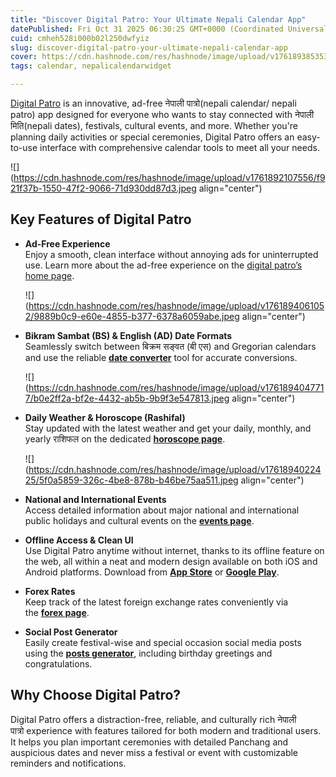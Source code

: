 ```yaml
---
title: "Discover Digital Patro: Your Ultimate Nepali Calendar App"
datePublished: Fri Oct 31 2025 06:30:25 GMT+0000 (Coordinated Universal Time)
cuid: cmheh528i000b02l250dwfyiz
slug: discover-digital-patro-your-ultimate-nepali-calendar-app
cover: https://cdn.hashnode.com/res/hashnode/image/upload/v1761893853537/6272ccaf-3032-4ca4-af7b-91718125469b.jpeg
tags: calendar, nepalicalendarwidget

---
```


[Digital Patro](https://digitalpatro.app) is an innovative, ad-free नेपाली पात्रो﻿(nepali calendar/ nepali patro) app designed for everyone who wants to stay connected with नेपाली मिति﻿(nepali dates), festivals, cultural events, and more. Whether you're planning daily activities or special ceremonies, Digital Patro offers an easy-to-use interface with comprehensive calendar tools to meet all your needs.

![](https://cdn.hashnode.com/res/hashnode/image/upload/v1761892107556/f921f37b-1550-47f2-9066-71d930dd87d3.jpeg align="center")

## Key Features of Digital Patro

* **Ad-Free Experience**  
    Enjoy a smooth, clean interface without annoying ads for uninterrupted use. Learn more about the ad-free experience on the [digital patro’s home page](http://digitalpatro.app).
    
    ![](https://cdn.hashnode.com/res/hashnode/image/upload/v1761894061052/9889b0c9-e60e-4855-b377-6378a6059abe.jpeg align="center")
    
* **Bikram Sambat (BS) & English (AD) Date Formats**  
    Seamlessly switch between बिक्रम सङ्वत (बी एस)﻿ and Gregorian calendars and use the reliable [**date converter**](https://digitalpatro.app/date-converter/nepali-english-date-converter) tool for accurate conversions.  
    
    ![](https://cdn.hashnode.com/res/hashnode/image/upload/v1761894047717/b0e2ff2a-bf2e-4432-ab5b-9b9f3e547813.jpeg align="center")
    
* **Daily Weather & Horoscope (Rashifal)**  
    Stay updated with the latest weather and get your daily, monthly, and yearly राशिफल﻿ on the dedicated [**horoscope page**](https://digitalpatro.app/horoscope/daily-horoscope).  
    
    ![](https://cdn.hashnode.com/res/hashnode/image/upload/v1761894022425/5f0a5859-326c-4be8-878b-b46be75aa511.jpeg align="center")
    
* **National and International Events**  
    Access detailed information about major national and international public holidays and cultural events on the [**events page**](https://digitalpatro.app/events).
    
* **Offline Access & Clean UI**  
    Use Digital Patro anytime without internet, thanks to its offline feature on the web, all within a neat and modern design available on both iOS and Android platforms. Download from [**App Store**](https://apps.apple.com/app/digital-patro-nepali-calendar/6747698614) or [**Google Play**](https://play.google.com/store/apps/details?id=com.rudrakx.calendar&pcampaignid=web_share).
    
* **Forex Rates**  
    Keep track of the latest foreign exchange rates conveniently via the [**forex page**](https://digitalpatro.app/forex).
    
* **Social Post Generator**  
    Easily create festival-wise and special occasion social media posts using the [**posts generator**](https://digitalpatro.app/posts-generator), including birthday greetings and congratulations.
    

## Why Choose Digital Patro?

Digital Patro offers a distraction-free, reliable, and culturally rich नेपाली पात्रो﻿ experience with features tailored for both modern and traditional users. It helps you plan important ceremonies with detailed Panchang and auspicious dates and never miss a festival or event with customizable reminders and notifications.